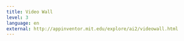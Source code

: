 ```yaml
---
title: Video Wall
level: 3
language: en
external: http://appinventor.mit.edu/explore/ai2/videowall.html
---
```

